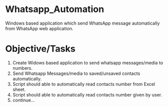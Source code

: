 # Whatsapp_Automation
Windows based application which send WhatsApp message automatically from WhatsApp web application. 


# Objective/Tasks
1. Create Widows based application to send whatsapp messages/media to numbers.
2. Send Whatsapp Messages/media to saved/unsaved contacts automatically.
3. Script should able to automatically read contacts number from Excel sheet.
4. Script should able to automatically read contacts number given by user.
5. continue... 






